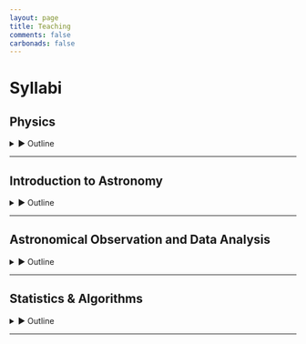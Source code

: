 ```yaml
---
layout: page
title: Teaching
comments: false
carbonads: false
---
```

# Syllabi

## Physics

<details markdown="1">
  <summary markdown="span">▶ Outline</summary>

  **Theoretical Physics**

  **References**
  * [Classical physics, lecture series by Prof. V. Balakrishnan](https://www.youtube.com/playlist?list=PL5E4E56893588CBA8)
  * [Quantum physics, lecture series by Prof. V. Balakrishnan](https://www.youtube.com/playlist?list=PL0F530F3BAF8C6FCC)
  * [Mathematical physics, lecture series by Prof. V. Balakrishnan](https://www.youtube.com/playlist?list=PLbMVogVj5nJRhl_6TUGChpnt2Lg0AZvZu)
  * [Stochastic processes, lecture series by Prof. V. Balakrishnan](https://www.youtube.com/playlist?list=PLbMVogVj5nJQo8D9D-D6lMqh4FJbPeE_f)
  * [Nonlinear dynamics, lecture series by Prof. V. Balakrishnan](https://www.youtube.com/playlist?list=PLbMVogVj5nJQKk1E7OUQs_TcW_zQoaO4t)
  * [Nonequilibrium statistical mechanics, lecture series by Prof. V. Balakrishnan](https://www.youtube.com/playlist?list=PLbMVogVj5nJQqNx0ElSk3Ip04Ofg7B22W)
  
  **Applied Physics**

  **References**
  * [animations by Vladimir Vaščák](https://www.vascak.cz/?id=1&language=en)
  * [book: Order-of-Magnitude Physics by Sanjoy Mahajan](https://www.inference.org.uk/sanjoy/oom/)
  * [channel: Action Lab](https://www.youtube.com/@TheActionLab/playlists)
  * [channel: Applied Science](https://www.youtube.com/user/bkraz333/playlists)
  * [channel: Engineer Guy](https://www.youtube.com/@engineerguyvideo)
  * [channel: Real Engineering](https://www.youtube.com/@RealEngineering/playlists)
  * [channel: NightHawkInLight](https://www.youtube.com/@Nighthawkinlight/playlists)  
  * [channel: Smarter Everyday](https://www.youtube.com/playlist?list=PLjHf9jaFs8XUXBnlkBAuRkOpUJosxJ0Vx)
  * [channel: Branch Education](https://www.youtube.com/@BranchEducation/playlists)
  
</details>

---

## Introduction to Astronomy

<details markdown="1">
  <summary markdown="span">▶ Outline</summary>
 
  * **Overview: Historical Importance and Present-day Relevance**
  * **Thought Experiment: Using Astronomy Knowledge to Survive on a Deserted Island**
    * Celestial Navigation
    * Timekeeping
    * Harvesting Resources in Sync with Cycles and Seasons
  * **Electromagnetic Spectrum**
  * **Interaction of Light and Matter**
    * Light as a Wave and Particle
    * Reflection, Refraction, and Diffraction
    * Absorption and Emission
    * Scattering, Interference, and Polarization
  * **Mapping the Sky**
  * **The Sun**
    * Structure
      * [review: Fine structures in sunspots, 2004](https://www.annualreviews.org/doi/full/10.1146/annurev.astro.42.010803.115226)
    * Composition
      * [review: The chemical composition of the Sun](https://www.annualreviews.org/doi/full/10.1146/annurev.astro.46.060407.145222)
    * References
      * [review: Sun's variable radiation and its relevance for Earth, 1997](https://www.annualreviews.org/doi/full/10.1146/annurev.astro.35.1.33)
      * [review: Solar neutrino problem, 1995](https://www.annualreviews.org/doi/abs/10.1146/annurev.aa.33.090195.002331)
  * **Stars**
    * Color of Stars
    * Spectral Types
      * [review: New spectral types L & T](https://www.annualreviews.org/doi/full/10.1146/annurev.astro.42.053102.134017)
    * Formation and Evolution Models
      * [review: First stars, 2004](https://www.annualreviews.org/doi/full/10.1146/annurev.astro.42.053102.134034)
      * [code: Stellar evolution model/ isochrone grids](https://github.com/timothydmorton/isochrones)
      * [review: Origin of binary stars, 2002](https://www.annualreviews.org/doi/full/10.1146/annurev.astro.40.060401.093810)
    * Stellar Atmosphere Models
      * [models in ARIADNE](github.com/jvines/astroARIADNE)
    * References
      * [article: Size of the Sun](https://ui.adsabs.harvard.edu/abs/2024arXiv240117105F/abstract) 
      * [review: Theory of star formation, 2007](https://www.annualreviews.org/doi/full/10.1146/annurev.astro.45.051806.110602)
      * [review: Star formation in molecular clouds](https://www.annualreviews.org/doi/full/10.1146/annurev.aa.25.090187.000323)
      * [review: Formation and early evolution of low-mass stars and brown dwarfs](https://www.annualreviews.org/doi/full/10.1146/annurev-astro-081811-125528)
      * [review: Observations of brown dwarfs, 2000](https://www.annualreviews.org/doi/full/10.1146/annurev.astro.38.1.485)
      * [review: Stellar pulsations across HR diagram, 1995](https://www.annualreviews.org/doi/abs/10.1146/annurev.aa.33.090195.000451)
      * [code: Interactive HR diagram with spectra](https://github.com/Majoburo/INTERACTIVE_HR/tree/master)
      * [code: Star formation simulation](https://sedssastrablog.wordpress.com/2021/10/04/star-formation-simulation-in-python/)
      * [animation: Star in a Box](https://starinabox.lco.global/)
      * [code: Stellar evolution visualization](https://astro-tulips.readthedocs.io/en/latest/index.html)
      * [code: Computational modeling of a star](https://github.com/GabrielWendell/PyMoS2/tree/main)
  * **Solar System: In-situ Observations**
    * Mars Curiosity and Perseverance Rovers
    * Juno Mission to Jupiter
    * Cassini Mission to Saturn
    * New Horizon Mission to Pluto
    * Voyager Space Probe Missions to Interstellar Space
    * References
      * [article: Solar system overview](https://science.nasa.gov/solar-system/) 
      * [review: Chaos in the solar system, 2001](https://www.annualreviews.org/doi/full/10.1146/annurev.astro.39.1.581)
      * [review: Kiuper belt, 1995](https://www.annualreviews.org/doi/abs/10.1146/annurev.aa.33.090195.001551)
  * **Earth: Looking Up and Looking Down**
    * Earth Observation: Copernicus Program
    * Living, Breathing World: [Google Earth timelapse](https://earthengine.google.com/timelapse/)
  * **Planets**
    * Structure: Core, Atmosphere
    * Formation: N-body using REBOUND
      * [book chapter: Giant planet formation, 2025](https://ui.adsabs.harvard.edu/abs/2025arXiv250113214Y/abstract)
      * [book chapter: Giant planet formation, 2010](https://ui.adsabs.harvard.edu/abs/2010exop.book..319D/abstract)
      * [review: Theory of planet formation, 2025](https://ui.adsabs.harvard.edu/abs/2024arXiv241211064A/abstract)
      * [article: Theory of planet formation, 2010](https://ui.adsabs.harvard.edu/abs/2010arXiv1012.5281M/abstract)
      * [review: Planet formation, 1993](https://www.annualreviews.org/doi/abs/10.1146/annurev.aa.31.090193.001021)
      * [book: Astrophysics of planet formation, 2013](https://ui.adsabs.harvard.edu/abs/2013apf..book.....A/abstract)
      * [articles: Journal of geophysical research](https://phys.org/journals/journal-of-geophysical-research-planets/)
    * Evolution: Radius, Atmosphere, Orbit
      * [review: Protoplanetary diks and their evolution](https://www.annualreviews.org/doi/full/10.1146/annurev-astro-081710-102548)
  * **Exoplanets**
    * Detection
      * [book: Exoplanet handbook, 2018 (2nd ed.)](https://www.cambridge.org/core/books/exoplanet-handbook/750759E015FDCF469D141F0046198519)
      * [book: Handbook of exoplanets, 2018]([https://link.springer.com/referencework/10.1007/978-3-319-55333-7](http://www.kusastro.kyoto-u.ac.jp/~yamamoto/astro-ph/Handbook.html))
    * Statistics
      * [review: Exoplanet statistics, 2007](https://www.annualreviews.org/doi/full/10.1146/annurev.astro.45.051806.110529)
      * [review: Exoplanet statistics, 2021](https://www.annualreviews.org/doi/full/10.1146/annurev-astro-112420-020055)
      * [review: Occurrence and architecute of exoplanetary systems](https://www.annualreviews.org/doi/full/10.1146/annurev-astro-082214-122246)
    * Surprising Discoveries
      * [article: Planets that shouldn't exist](https://earthlyuniverse.com/10-planets-shouldnt-exist/)
      * [news articles](https://astrobiology.com/extrasolar-planets)
    * Astrobiology
      * [review: SETI, 2001](https://www.annualreviews.org/doi/full/10.1146/annurev.astro.39.1.511)
      * [review: The study of living universe, 2005](https://www.annualreviews.org/doi/full/10.1146/annurev.astro.43.051804.102202)
      * [review: Evolution of a habitable planet, 2003](https://www.annualreviews.org/doi/full/10.1146/annurev.astro.41.071601.170049)
  * **Supernovae, Black Holes, Neutron Stars, White Dwarfs, Pulsars, Magnetars, AGNs, GRBs, FRBs, and Gravitational Waves**
    * [review: Most luminous supernovae](https://www.annualreviews.org/doi/full/10.1146/annurev-astro-081817-051819)
    * [review: Coevolution of galaxies and supermassive black holes](https://www.annualreviews.org/doi/full/10.1146/annurev-astro-081913-035722)
    * [review: Masses, radii, and the equation of state of neutron stars](https://www.annualreviews.org/doi/full/10.1146/annurev-astro-081915-023322)
    * [review: Neutron star merger](https://www.annualreviews.org/doi/full/10.1146/annurev-astro-112420-030742)
    * [review: Cool white dwarfs, 2003](https://www.annualreviews.org/doi/full/10.1146/annurev.astro.41.081401.155117)
    * [review: Unified model of Active Galactic Nuclei](https://www.annualreviews.org/doi/full/10.1146/annurev-astro-082214-122302)
    * [review: Fast Radio Burts: extragalactic enigma](https://www.annualreviews.org/doi/full/10.1146/annurev-astro-091918-104501)
    * [review: Gamma-Ray Burts afterglows, 2000](https://www.annualreviews.org/doi/full/10.1146/annurev.astro.38.1.379)
    * [review: Mergers and gravitational waves](https://www.annualreviews.org/doi/full/10.1146/annurev-astro-081913-040031)
  * **Milky Way**
  * **Galaxy: Structure, Formation, and Evolution**
    * [Simulations using galpy](https://www.galpy.org)
    * [review: The first galaxies](https://www.annualreviews.org/doi/full/10.1146/annurev-astro-081710-102608)
    * [revew: Spirals in galaxies](https://www.annualreviews.org/doi/full/10.1146/annurev-astro-052920-104505)
    * [review: Theoretical challenges in galaxy formation](https://www.annualreviews.org/doi/full/10.1146/annurev-astro-081913-040019)
    * [review: Galaxies in the first billion years after the big bang](https://www.annualreviews.org/doi/full/10.1146/annurev-astro-081915-023417)
    * [review: Strong lensing by galaxies](https://www.annualreviews.org/doi/full/10.1146/annurev-astro-081309-130924)
  * **Cosmology**
    * Structure: Flat, Curved, Open, or Closed?
    * Composition: Matter, Dark Matter, Dark Energy
      * [review: Dark matter searchers](https://www.annualreviews.org/doi/full/10.1146/annurev-astro-081710-102528)
      * [review: Dark energy and the accelerating universe](https://www.annualreviews.org/doi/full/10.1146/annurev.astro.46.060407.145243)
      * [review: Cosmological tests of gravity](https://www.annualreviews.org/doi/full/10.1146/annurev-astro-091918-104423)
    * Formation: Cosmic Microwave Radiation and the Big Bang
    * Evolution: Hubble's Experiment and the Expanding Universe
      * [review: The Hubble constant](https://www.annualreviews.org/doi/full/10.1146/annurev-astro-082708-101829)
      * [review: Seeing Cosmology](https://www.annualreviews.org/doi/full/10.1146/annurev-astro-081811-125526)
  
  **References**
  * [Teaching Philosophy](https://ui.adsabs.harvard.edu/abs/2023arXiv230905822L/abstract)
  * [lecture series: Cosmic origins of elements](https://www.youtube.com/playlist?list=PLUl4u3cNGP62In5JXH39ct5JtXja3VGJJ)
  * [Jason Kendall's Intro to Astronomy course](https://www.youtube.com/playlist?list=PLyu4Fovbph6fl0UGSo3aLqHCmBIYkiqzq)
  * [animations](https://zingale.github.io/astro_animations/)
  * [lecture notes by Mitch Richmond](http://spiff.rit.edu/classes/)
  * [lecture series by Richard Wolfson](https://www.youtube.com/playlist?list=PLjBulz4rXhBqVCbXn1_kmctiJ_WM-fjcP)
  * [Science Talks @ Google](https://www.youtube.com/playlist?list=PLGGpadyh0wS4PYU_a49xcnKG_BRoKrXRf)
  * [Annual review of A&A](https://www.annualreviews.org/journal/astro)
  * [Publications of the Astronomical Society of the Pacific](https://iopscience.iop.org/journal/1538-3873)
  * [review: Best practices in Astronomy education](https://www.annualreviews.org/doi/full/10.1146/annurev-astro-032620-021943)
  * [book: Astronomy education](https://iopscience.iop.org/book/edit/978-0-7503-1719-1)
  * [channel: CrashCourse Astronomy](https://www.youtube.com/playlist?list=PL8dPuuaLjXtPAJr1ysd5yGIyiSFuh0mIL)
  * [channel: SciShow Space](https://www.youtube.com/playlist?list=PLsaZOTCFB3C7L9GfMwoPYj1hU2I0LhpfN)
  * [channel: Dr. Becky](https://www.youtube.com/@DrBecky/playlists)
  * [channel: Brian Keating](https://www.youtube.com/@DrBrianKeating/playlists)
  * [channel: Fraiser Cain](https://www.youtube.com/@frasercain/playlists)
  * [channel: Cool Worlds](https://www.youtube.com/@CoolWorldsLab/playlists)
  * [channel: NASA Sagan Summer Workshop](https://www.youtube.com/@SaganSummerWorkshop/playlists)

  **Miscellaneous readings**  
  * [Astronomical reach of fundamental physics by Burrows & Ostriker](https://www.pnas.org/doi/full/10.1073/pnas.1318003111)
  * [What made Apollo a success by George Low](https://ntrs.nasa.gov/api/citations/19720005243/downloads/19720005243.pdf)

  **Tools**  
  * [stellarium](https://stellarium.org/)
  * [Aladin lite](https://aladin.cds.unistra.fr/AladinLite/)
  * [Universe sandbox](https://universesandbox.com/)
  * [Gaia sky](https://zah.uni-heidelberg.de/gaia/outreach/gaiasky)
  * [Google sky, Moon, Mars](https://www.google.com/sky/)
  * [wolfram alpha](https://www.wolframalpha.com/examples/science-and-technology/physics/astrophysics)
  * [Google colab](https://colab.research.google.com/)
  * [Gemini deep research](https://gemini.google.com/deepresearch)

</details>

---

## Astronomical Observation and Data Analysis

<details markdown="1">
  <summary markdown="span">▶ Outline</summary>
 
 * **Atmospheric Windows: In which wavelengths best to observe what target?**
   * Blackbody Radiation
   * Earth's Atmosphere
 * **Science Goals: What and Why to observe**
 * **Planning: How to observe the target**
   * Ground-based and Space-based Observations
   * Observing Constraints
     * Where is it? Coordinates
     * Is it observable tonight? Rising and Setting Times
     * North and South Hemisphere
     * Weather: Cloud, Humidity, Turbulence
     * Moon
     * Satellites Trails
   * Signal-to-Noise
     * Exposure Time
     * Filters
 * **Engineering: Science vs Cost**
   * Telescope Design and Operation
     * Tracking and Auto-guiding
   * Instrumentation
     * From Analog to Digital: Photographic Plates and CCD
     * Pixel Sensitivity
     * Pixel Scale
     * Field-of-View
     * Total Telescope-Instrument Throughput
 * **Data Reduction with Astropy**
   * Dark Current: Dark Frame Subtraction
   * Flat Field: Flat Frame Division
   * Background Subtraction
   * Bad/Hot Pixels
   * Image alignment/[registration](https://github.com/keflavich/image_registration)
 * **Plate-solving with Astrometry.net**
 * **World Coordinate System (WCS)**
 * **Photometry** with Photutils
   * Aperture Photometry
     * Optimizing Aperture Size and Shape
   * PSF Photometry
   * Treatment of Outliers
     * Weather: Cloud, Humidity, Turbulence
     * Everything Else Unaccounted for (Systematics)
     * Saturation
     * Cosmic Rays
 * **Barycentric Time Correction (MJD to BJD Conversion)**
   * Light Travel Time Delay
 * **Transit Modeling**
   * Basic Model
     * using [Pytransit](https://pytransit.readthedocs.io/en/latest/)
     * using [Starry](https://starry.readthedocs.io/en/latest/?badge=latest)
   * Parameterization
     * Transforms
     * Quadratic Limb Darkening: u1, u2 -> q1, q2 (Kipping+2016)
     * Impact Parameter and Rp/Rs (Espinosa+2018)
     * Stellar Density
 * **Period Search, Periodogram**
   * [Box Least Squares](https://docs.astropy.org/en/stable/timeseries/bls.html)
   * [Transit Least Squares](https://github.com/hippke/tls)
   * [Lomb Scargle periodogram](https://docs.astropy.org/en/stable/api/astropy.timeseries.LombScargle.html)
   * [Generalized Lomb-Scargle](https://github.com/mzechmeister/GLS)
 * **Spectroscopy**
   * using [specutils](https://specutils.readthedocs.io/en/stable/)
   * Cross-correlation
 * **RV Modeling**
   * Basic Model
   * Parameterization
 * **Joint RV+Transit Modeling**
 * Python Basics
      * using [numpy](https://numpy.org/numpy-tutorials/)
      * using jupyter notebook/lab/google colab
    * Version Control with Git and GitHub
    * Reproducible research
      * using [showyourwork](https://show-your.work/en/latest/)
      * [Authorea: paper of the future](https://www.authorea.com/users/23/articles/8762-the-paper-of-the-future)
      * [Python packaging guide](https://packaging-guide.openastronomy.org/en/latest/)
        
 **References**
 * [Datalab notebooks](https://datalab.noirlab.edu/docs/manual/Appendices/Notebooks/Notebooks.html)
 * [Open datasets](https://github.com/jonathansick/awesome-astronomy?tab=readme-ov-file#datasets)
 * [lab demo: Optics](https://www.youtube.com/playlist?list=PL4E7FAAD67B171EBC)
 * [lecture series: Astronomical Techniques by Chris Mihos](http://burro.case.edu/Academics/Astr306/)
 * [database: NASA exoplanet archive](https://exoplanetarchive.ipac.caltech.edu/)
 * [book: Experimental astrophysics](https://iopscience.iop.org/book/mono/978-0-7503-3119-7.pdf)
 * [review: Reference frames in Astronomy, 1999](https://www.annualreviews.org/doi/full/10.1146/annurev.astro.37.1.97)
 * [Astropy's CCD guide](https://www.astropy.org/ccd-reduction-and-photometry-guide/v/dev/notebooks/00-00-Preface.html)
 * [Jason Kendall's course](https://youtube.com/playlist?list=PLyu4Fovbph6cKjOO7vj97V7J6_2PA2FY-&si=DHze01nTDk-rMfHU)
 * [Growth Astronomy School](https://www.youtube.com/playlist?list=PLuTcC-SLS5wofH1ET2ThCR4gsbHpJ-D_c)
 * [review: Standard photometric systems](https://www.annualreviews.org/doi/full/10.1146/annurev.astro.41.082801.100251)
 * [review: Digital image reconstruction](https://www.annualreviews.org/doi/full/10.1146/annurev.astro.43.112904.104850)
 * [book: Numerical Python in A&A, Springer](https://www.google.co.jp/books/edition/Numerical_Python_in_Astronomy_and_Astrop/D4k4EAAAQBAJ?hl)
 * [lecture series: Introduction to Computer Science & Programming with Python](https://www.youtube.com/playlist?list=PLUl4u3cNGP63WbdFxL8giv4yhgdMGaZNA) 

 </details>

---

## Statistics & Algorithms

<details markdown="1">
  <summary markdown="span">▶ Outline</summary>
  
  * **Statistics**
    * [book](https://theoryandpractice.org/stats-ds-book/intro.html)
    * [lecture](https://ucsd-css2.github.io/ucsd-css2-website/lectures/01-intro.html)
  * **Linear Algebra**
    * [coursebook by neuromatch](https://compneuro.neuromatch.io/tutorials/W0D3_LinearAlgebra/chapter_title.html#)
    * [channel: 3b1b](https://www.youtube.com/playlist?list=PLZHQObOWTQDPD3MizzM2xVFitgF8hE_ab)  
  * **Probability Distributions**
    * using [scipy.stats](https://docs.scipy.org/doc/scipy/reference/stats.html) 
    * [book: astroML](https://www.astroml.org/astroML-notebooks/chapter3/astroml_chapter3_Descriptive_Statistics.html)
  * **Analytical methods**
    * using [wolfram alpha](https://www.wolframalpha.com/examples/mathematics)
    * using [sympy](https://www.sympy.org/en/index.html)
  * **Bayesian vs Frequentist Statistics**
    * [blog](https://jakevdp.github.io/blog/2014/03/11/frequentism-and-bayesianism-a-practical-intro/) 
  * **Fitting Models to Data**
    * [coursebook by neuromatch](https://compneuro.neuromatch.io/tutorials/W1D2_ModelFitting/student/W1D2_Tutorial1.html)
    * [notebooks](https://github.com/ixkael/Prob-tools/tree/master/notebooks)
  * **Optimization**
    * using [scipy.optimize](https://docs.scipy.org/doc/scipy/reference/optimize.html)
    * using [jax](https://jax.exoplanet.codes/en/latest/tutorials/)
  * **Monte Carlo Methods**
    * Likelihood, Prior, Posterior 
    * Propagation of Uncertainties
    * Metropolis-Hastings MCMC from [scratch](https://github.com/fbartolic/fitting_model_to_data/blob/master/fitting_model_to_data.ipynb)
    * affine-invariant MCMMC using [emcee](https://emcee.readthedocs.io/en/stable/)
    * Nested Sampling
      * using [dynesty](https://dynesty.readthedocs.io/en/stable/)
      * using [ultranest](https://johannesbuchner.github.io/UltraNest/index.html)
    * Hamiltonian Monte Carlo
    * Gibbs Sampling
    * No-U-Turn Sampler
    * Parallel Tampering
    * Sampling methods [demo](https://chi-feng.github.io/mcmc-demo/app.html)
    * Convergence Tests
    * Autocorrelation
    * Evidence
    * Model comparison
  * **Reporting MCMC Results**
    * [article](https://pkgw.github.io/mcmc-reporting/)
    * Posteriors vs Point Estimates
    * Percentiles
  * **Visualization**
    * using [arviz](https://python.arviz.org/en/stable/examples/index.html)
    * [paper](https://ui.adsabs.harvard.edu/abs/2017arXiv170901449G/abstract)
    * [blog: information is beautiful](https://www.informationisbeautifulawards.com/showcase)
    * picking colors using [color brewer](https://colorbrewer2.org/#type=sequential&scheme=BuGn&n=3)
  * **Gaussian Process Regression**
    * [review: GP regression for astronomical time-series](https://github.com/dfm/araa-gps/tree/main)
    * [tinygp](https://tinygp.readthedocs.io/en/stable/tutorials/intro.html)
  * **Hierarchical Modeling**
    * using [pymc](https://www.pymc.io/projects/examples/en/latest/gallery.html) 
  * **Machine Learning**
    * using [astroml](https://www.astroml.org)
    * Neural Networks
      * [coursebook by neuromatch]()
      * [channel: welch labs](https://www.youtube.com/playlist?list=PLiaHhY2iBX9ihLasvE8BKnS2Xg8AhY6iV)
      * [channel: Andrej Karpathy](https://www.youtube.com/playlist?list=PLAqhIrjkxbuWI23v9cThsA9GvCAUhRvKZ)
      * [channel: 3b1b](https://www.youtube.com/playlist?list=PLZHQObOWTQDNU6R1_67000Dx_ZCJB-3pi)
    * Deep Learning
      * [coursebook by neuromatch](https://deeplearning.neuromatch.io/tutorials/intro.html)  
  * **Miscellaneous**
    * [Art of Code by Dylan Beattie](https://www.youtube.com/watch?v=6avJHaC3C2U)
    * [Imaginary numbers](https://www.youtube.com/playlist?list=PLiaHhY2iBX9g6KIvZ_703G3KJXapKkNaF)
    * [Mandelbrot](https://math.hws.edu/eck/js/mandelbrot/java/MandelbrotSettings/index.html)
    * Conway's Game of Life using [seagull](https://github.com/ljvmiranda921/seagull)
    * Calculus
      * [lecture: Dennis Davis](https://www.youtube.com/watch?v=MO-AExWdl4Q)
      * [channel: 3b1b](https://www.youtube.com/playlist?list=PLZHQObOWTQDMsr9K-rj53DwVRMYO3t5Yr)
      * [Differential Equations](https://www.youtube.com/playlist?list=PLZHQObOWTQDNPOjrT6KVlfJuKtYTftqH6)
  
  **References**
  * [lecture series: Statistics & Machine Learning in Astronomy](https://www.youtube.com/playlist?list=PLo4wAAMJnA1wDQ2ZmTJCaBYdrXqBWUwT5)
  * [lecture series: Fundamentals of statistics](https://www.youtube.com/playlist?list=PLUl4u3cNGP61ATaGTFcSp7bhogloD2wHP)
  * [lecture series: Introduction to probability](https://www.youtube.com/playlist?list=PLUl4u3cNGP60hI9ATjSFgLZpbNJ7myAg6)
  * [lecture series: Stochastic processes](https://www.youtube.com/playlist?list=PLbMVogVj5nJQo8D9D-D6lMqh4FJbPeE_f)
  * [lecture notes: Astrostatistics](https://github.com/dgerosa/astrostatistics_bicocca_2024)
  * [review: MCMC methods for Bayesian data analysis in Astronomy](https://www.annualreviews.org/doi/full/10.1146/annurev-astro-082214-122339)  
  * [lecture series: Metaprogramming](https://www.youtube.com/playlist?list=PLyzOVJj3bHQuloKGG59rS43e29ro7I57J)
  * [lecture series: Mathematical methods](https://www.youtube.com/playlist?list=PL4KQU9aLBWgIKYhsebzc-OorDCj_islzp)
  * [channel: IT & networking fundamentals](https://www.youtube.com/@PowerCertAnimatedVideos/playlists)
  * [lecture series: missing semester in CS](https://www.youtube.com/@MissingSemester/playlists)
  
</details>

---
